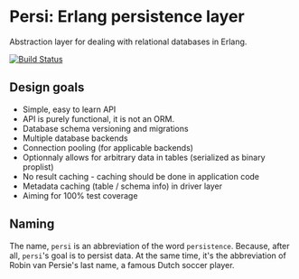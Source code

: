 Persi: Erlang persistence layer
===============================

Abstraction layer for dealing with relational databases in Erlang.

[![Build Status](https://travis-ci.org/arjan/persi.svg?branch=master)](https://travis-ci.org/arjan/persi)

Design goals
------------

* Simple, easy to learn API
* API is purely functional, it is not an ORM.
* Database schema versioning and migrations
* Multiple database backends
* Connection pooling (for applicable backends)
* Optionnaly allows for arbitrary data in tables (serialized as binary proplist)
* No result caching - caching should be done in application code
* Metadata caching (table / schema info) in driver layer
* Aiming for 100% test coverage 


Naming
------

The name, `persi` is an abbreviation of the word
`persistence`. Because, after all, `persi`'s goal is to persist
data. At the same time, it's the abbreviation of Robin van Persie's
last name, a famous Dutch soccer player.


